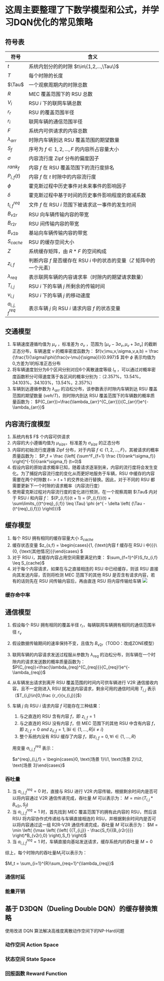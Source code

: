 # 这周主要整理了下数学模型和公式，并学习DQN优化的常见策略

## 符号表

| 符号              | 含义                                                         |
| ----------------- | ------------------------------------------------------------ |
| $t$               | 系统内划分的的时隙 $t\in\{1,2,...,\Tau\}$                    |
| $T$               | 每个时隙的长度                                               |
| $\Tau$            | 一个观察周期内的时隙总数                                     |
| $R$               | MEC 覆盖范围下的 RSU 总数                                    |
| $V_i$             | RSU $i$ 下的联网车辆总数                                     |
| $r_r$             | RSU 的覆盖范围半径                                           |
| $r_i$             | 联网车辆的通信范围半径                                       |
| $F$               | 系统内可供请求的内容总数                                     |
| $\lambda_{arr}$   | 时隙内车辆到达 RSU 覆盖范围的期望数量                        |
| $S_f$             | 序号为 $f\in{1,2,...,F}$ 的内容所占容量大小                  |
| $\sigma$          | 内容流行度 Zipf 分布的偏度因子                               |
| $rank_f$          | 内容 $f$ 在 RSU 覆盖范围下的流行度排名                       |
| $P_{i,f}(t)$      | 内容 $f$ 在 $t$ 时隙中的内容流行度                           |
| $\phi$            | 霍克斯过程中历史事件对未来事件的影响因子                     |
| $\delta$          | 霍克斯过程中基于时间的历史事件影响程度的衰减系数             |
| $t^{req}_{i,f}$   | 文件 $f$ 在 RSU $i$ 范围下被请求这一事件的发生时间           |
| $B_{v2r}$         | RSU 向车辆传输内容的带宽                                     |
| $B_{r2r}$         | RSU 间传输内容的带宽                                         |
| $B_{v2b}$         | 基站向车辆传输内容的带宽                                     |
| $S_{cache}$       | RSU 的缓存空间大小                                           |
| $Z$               | 系统缓存矩阵，由 $R * F$ 的空间构成                          |
| $z_{i,f}$         | 判断内容 $f$ 是否缓存在 RSU $i$ 中的状态的变量（$Z$ 矩阵中的一个元素） |
| $\lambda_{req}$   | 表示联网车辆的内容请求率（时隙内的期望请求数量）             |
| $T_{i,j}$         | RSU $i$ 下的车辆 $j$ 所剩余的传输时间                        |
| $v_{i,j}$         | RSU $i$ 下的车辆 $j$ 的移动速度                              |
| $a^{req}_{i,j,f}$ | 表示车辆 $j$ 向 RSU $i$ 请求内容 $f$ 的状态变量              |

## 交通模型

1. 车辆速度遵循均值为 $\mu_{v}$ ，标准差为 $\sigma_v$ ，范围为 $[\mu_{v}-3\sigma_v, \mu_{v}+3\sigma_v]$ 的截断正态分布，车辆速度 $v$ 的概率密度函数为：
   $f(v;\mu_v,\sigma_v,a,b) = \frac {\frac{1}{\sigma}\phi(\frac{v-\mu}{\sigma})}{0.997}$
   其中 $\phi$ 表示均值为0,方差为1的标准正态分布
2. 将车辆速度划分为6个区间分别对应6个离散速度等级 $l_n$ ，可以通过对概率密度函数积分可得速度落于各区间的概率分别为：（2.357%，13.54%，34.103%，34.103%，13.54%，2.357%）
3. 车辆到达遵循参数为 $\lambda_{arr}$ 的泊松分布，该参数表示时隙内车辆到达 RSU 覆盖范围的期望数量 ($veh/T$)，则时隙内到达 RSU 覆盖范围下的车辆数的概率质量函数为：
   $P(C_{arr})=\frac{\lambda_{arr}^{C_{arr}}}{C_{arr}!}e^{-\lambda_{arr}}$

## 内容流行度模型

1. 系统内有$ F$ 个内容可供请求
2. 内容的大小遵循均值为 $\mu_{size}$，标准差为 $\sigma_{size}$ 的正态分布
3. 内容的初始流行度遵循 Zipf 分布，对于内容 $f\in\{1,2,...,F\}$，其被请求的概率质量函数为：
   $P_f = \frac {\left[ {\sum^F_{f=1} \frac {1}{rank^\sigma_f}} \right]^{-1}}{rank^\sigma_f} (t=0)$
4. 假设内容的原始请求概率已知，随着请求逐渐到来，内容的流行度将会发生变化。为了捕捉内容流行度的变化从而更好地服务于车辆，RSU 中缓存的内容需要在两个时隙数 $t->t+1$ 的交界处进行替换。因此，对于不同的 RSU 都需要更新下一个时隙的请求概率（内容流行度）
5. 使用霍克斯过程对内容流行度的变化进行预测，在一个观察周期 $\Tau$ 内对于 RSU $i$ 和内容 $f$：
   ${P_{i,f}}(t + 1) = {P_{i,f}}(t) + \sum\limits_{{t^{req}_{i,f}} \leq \Tau} \phi {e^{ - \delta \left( {\Tau - {t^{req}_{i,f}}} \right)}}$

## 缓存模型

1. 每个 RSU 拥有相同的缓存容量大小 $S_{cache}$
2. 缓存状态变量 $z_{s,f} = \begin{cases}{1, {\text{内容 f 缓存在 RSU i 中}}}\\{0, {\text{其他情况}}}\end{cases} $
3. 对于 RSU $i$，其缓存内容占用空间需要满足约束：
   $\sum_{f=1}^{F}S_fz_{i,f} \leq S_{cache}$
4. 对于每个内容请求，如果在与之直接相连的 RSU 中已经缓存，则该 RSU 直接向其发送内容，否则将检测 MEC 范围下的其他 RSU 是否含有请求内容，若有的话则先在 RSU 间传输内容后，再由直连 RSU 将内容传输给车辆
   ![](流程图)

### 缓存命中率

## 通信模型

1. 假设每个 RSU 拥有相同的覆盖半径 $r_r$，每辆联网车辆拥有相同的通信范围半径 $r_v$

2. 假设数据传输期间的速率保持不变，且值为 $B_{v2r}$（TODO：改成ZONE模型）

3. 联网车辆的内容请求发送过程服从参数为 $\lambda_{req}$ 的泊松分布，则车辆在一个时隙内的请求发送数的概率质量函数为：
   $P(C_{req})=\frac{\lambda_{req}^{C_{req}}}{C_{req}!}e^{-\lambda_{req}}$

4. 从车辆发出请求到离开 RSU 覆盖范围的时间内可供车辆进行 V2R 通信接收内容，且不一定刚进入 RSU 就发送内容请求，剩余可用的通信时间用 $T_{i,j}$ 表示（$T_{i,j}\in[0,\frac {r_r}{v_{i,j}}]$）

5. 车辆 $j$ 向 RSU $i$ 请求内容 $f$ 可能存在三种结果：

   1. 与之直连的 RSU 含有内容 $f$，即 $z_{i,f} = 1$
   2. 与之直连的 RSU 没有内容 $f$，但 MEC 范围下的其他 RSU 中含有内容 $f$，即 $z_{i,f}=0\ and\ z_{ii,f}=1,\exists ii\in\{1,...,R|ii\ne i\}$
   3. 整个系统内没有 RSU 缓存了内容 $f$，即$z_{i,f}=0,\forall i\in\{1,...,R\}$

   用变量 $a^{req}_{i,j,f}$ 表示：

   $a^{req}_{i,j,f} = \begin{cases}0, \text{场景 1}\\1, \text{场景 2}\\2, \text{场景 3}\end{cases}$

### 吞吐量

1. 当 $a^{req}_{i,j,f} = 0$ 时，直接与 RSU 进行 V2R 内容传输，根据剩余时间内是否可以将内容通过 V2R 通信传递完成，吞吐量 $M$ 可以表示为：
   $M = \min(T_{i,j}*B_{v2r},S_f)$
2. 当 $a^{req}_{i,j,f} = 1$ 时，首先找到 MEC 覆盖范围下的拥有此内容的 RSU，然后该 RSU 将内容协作式传递给与车辆直接相连的 RSU，并根据剩余时间内是否可以将内容通过这一组 R2R-V2R 通信传递完成，吞吐量 $M$ 可以表示为：
   $M = \min \left( {\max \left( {\left( {{T_{i,j}} - \frac{S_f}{{B_{r2r}}}} \right)*B_{v2r},0} \right),S_f} \right)$
3. 当 $a^{req}_{i,j,f} = 1$ 时，车辆直接向基站发送请求，缓存系统内的吞吐量 $M=0$

综上，每个时隙内的吞吐量$M_t$可以表示为：

$M_t = \sum_{i=1}^{R}\sum_{req=1}^{\lambda_{req}}$

### 通信时延

### 能量开销

## 基于 D3DQN（Dueling Double DQN）的缓存替换策略

使用改进 DQN 算法解决高维度离散动作空间下的NP-Hard问题

### 动作空间 Action Space

### 状态空间 State Space

### 回报函数 Reward Function
